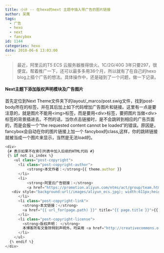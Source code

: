 ```yaml
---
title: 小计 -- 在hexo的next 主题中插入带广告的图片链接
author: 吴鹰
tags:
  - 广告
  - hexo
  - next
  - fancybox
id: 1144
categories: hexo
date: 2018-06-6 13:03:00
---
```

> 最近，阿里云的T5 ECS 云服务器推得很火。1C/2G/40G 3年只要297，很便宜。帮着推广一下，还可以最多多用36个月，所以就有了在自己的hexo blog上插个广告的想法。具体操作中，还是碰到了一个问题，做一下记录。 

#### Next主题下添加版权声明模块及广告图片
首先定位到Next Theme文件夹下的layout/_marco/post.swig文件，找到post-body所在的标签，并在其后加上如下代码增加广告图片和链接。这里有一点是要注意的，就是图片不能用\<img\>标签，而是要用\<div\>标签，要把图片当做\<div\>标签的背景插进去。不然的话，当你点击链接时，是不会跳转到相应的广告页面的，而是会报一个“the requested content cannot be loaded”的错误。原因是，fancybox会自动在你的图片链接上加一个 fancybox的class,这样，你的跳转链接就被当成一个图片来显示，当然是无法load的。
```js
<div>    
 {# 表示如果不在索引列表中加入后续的HTML代码 #}
 {% if not is_index %}
    <ul class="post-copyright">
      <li class="post-copyright-author">
          <strong>本文作者：</strong>{{ theme.author }}
      </li>
      <li>
          <strong>阿里云广告链接：</strong>
          <a href="https://promotion.aliyun.com/ntms/act/group/team.html?group=lavbAek0So" title="阿里云云主机1CPU/2G/40G/297元3年">
   <div style="background:url(/images/aliyun_ecs.jpg); width:611px;height:209px;"> </div> </a>
      </li>
      <li class="post-copyright-link">
        <strong>本文链接：</strong>
        <a href="{{ url_for(page.path) }}" title="{{ page.title }}">{{ page.path }}</a>
      </li>
      <li class="post-copyright-license">
        <strong>版权声明： </strong>
        本博客所有文章除特别声明外，均采用 <a href="http://creativecommons.org/licenses/by-nc-sa/3.0/cn/" rel="external nofollow" target="_blank">CC BY-NC-SA 3.0 CN</a> 许可协议。转载请注明出处！
      </li>
    </ul>
  {% endif %}
</div>
```


